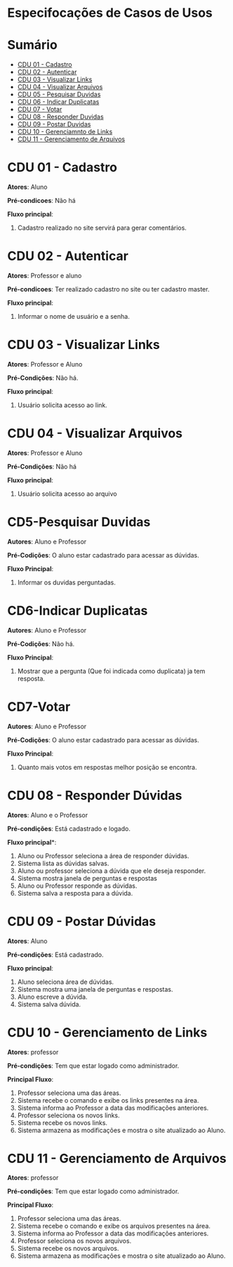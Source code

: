 # Especifocações de Casos de Usos

# Sumário
- [CDU 01 - Cadastro](#-CDU-01---Cadastro)
- [CDU 02 - Autenticar](#-CDU-02---Autenticar)
- [CDU 03 - Visualizar Links](#-CDU-03---Visualizar-Links)
- [CDU 04 - Visualizar Arquivos](#-CDU-04---Visualizar-arquivos)
- [CDU 05 - Pesquisar Duvidas](#-CD5-Pesquisar-Duvidas)
- [CDU 06 - Indicar Duplicatas](#-CD6-Indicar-duplicatas)
- [CDU 07 - Votar](#-CD7-Votar)
- [CDU 08 - Responder Duvidas](#-CDU-08---Responder-Dúvidas)
- [CDU 09 - Postar Duvidas](#CDU-09---Postar-Dúvidas)
- [CDU 10 - Gerenciamnto de Links](#-CDU-10---Gerenciamento-de-links)
- [CDU 11 - Gerenciamento de Arquivos](#-CDU-11---Gerenciamento-de-arquivos)


# CDU 01 - Cadastro

**Atores**: Aluno

**Pré-condicoes**: Não há

**Fluxo principal**:

   1. Cadastro realizado no site servirá para gerar comentários.

# CDU 02 - Autenticar

**Atores**: Professor e aluno

**Pré-condicoes**: Ter realizado cadastro no site ou ter cadastro master.

**Fluxo principal**:

   1. Informar o nome de usuário e a senha.

# CDU 03 - Visualizar Links
 
**Atores**: Professor e Aluno
 
**Pré-Condições**: Não há.
 
**Fluxo principal**:
 
   1. Usuário solicita acesso ao link.

# CDU 04 - Visualizar Arquivos

**Atores**: Professor e Aluno

**Pré-Condições**: Não há

**Fluxo principal**:

  1. Usuário solicita acesso ao arquivo

# CD5-Pesquisar Duvidas
 
 **Autores**: Aluno e Professor
 
 **Pré-Codições**: O aluno estar cadastrado para acessar as dúvidas.
 
 **Fluxo Principal**:
 
   1. Informar os duvidas perguntadas.

# CD6-Indicar Duplicatas
 
 **Autores**: Aluno e Professor
 
 **Pré-Codições**: Não há.
 
 **Fluxo Principal**:
 
   1. Mostrar que a pergunta (Que foi indicada como duplicata) ja tem resposta.

# CD7-Votar
 
**Autores**: Aluno e Professor
 
**Pré-Codições**: O aluno estar cadastrado para acessar as dúvidas.
 
**Fluxo Principal**:
 
   1. Quanto mais votos em respostas melhor posição se encontra.

# CDU 08 - Responder Dúvidas

**Atores**: Aluno e o Professor

**Pré-condições**: Está cadastrado e logado.

**Fluxo principal***:

 1. Aluno ou Professor seleciona a área de responder dúvidas.
 2. Sistema lista as dúvidas salvas.
 3. Aluno ou professor seleciona a dúvida que ele deseja responder.
 4. Sistema mostra janela de perguntas e respostas
 5. Aluno ou Professor responde as dúvidas.
 6. Sistema salva a resposta para a dúvida.


# CDU 09 - Postar Dúvidas

**Atores**: Aluno

**Pré-condições**: Está cadastrado.

**Fluxo principal**:

1. Aluno seleciona área de dúvidas.
2. Sistema mostra uma janela de perguntas e respostas.
3. Aluno escreve a dúvida.
4. Sistema salva dúvida.

# CDU 10 - Gerenciamento de Links

**Atores**: professor

**Pré-condições**: Tem que estar logado como administrador.

**Principal Fluxo**:

  1. Professor seleciona uma das áreas.
  2. Sistema recebe o comando e exibe os links presentes na área.
  3. Sistema informa ao Professor a data das modificações anteriores.
  4. Professor seleciona os novos links.
  5. Sistema recebe os novos links.
  6. Sistema armazena as modificações e mostra o site atualizado ao Aluno.

# CDU 11 - Gerenciamento de Arquivos

**Atores**: professor

**Pré-condições**: Tem que estar logado como administrador.

**Principal Fluxo**:

 1. Professor seleciona uma das áreas.
 2. Sistema recebe o comando e exibe os arquivos presentes na área.
 3. Sistema informa ao Professor a data das modificações anteriores.
 4. Professor seleciona os novos arquivos.
 5. Sistema recebe os novos arquivos.
 6. Sistema armazena as modificações e mostra o site atualizado ao Aluno.
